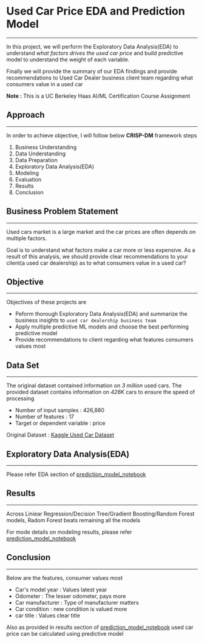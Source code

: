 # Used Car Price EDA and Prediction Model
----------

In this project, we will perform the Exploratory Data Analysis(EDA) to understand *what factors drives the used car price* and build predictive model to understand the weight of each variable. 

Finally we will provide the summary of our EDA findings and provide recommendations to Used Car Dealer business client team regarding what consumers value in a used car

**Note :** This is a UC Berkeley Haas AI/ML Certification Course Assignment

## Approach
----------

In order to achieve objective, I will follow below **CRISP-DM** framework steps

1. Business Understanding
2. Data Understanding
3. Data Preparation
4. Exploratory Data Analysis(EDA) 
5. Modeling
6. Evaluation
7. Results
8. Conclusion


## Business Problem Statement
--------

Used cars market is a large market and the car prices are often depends on multiple factors.

Goal is to understand what factors make a car more or less expensive. As a result of this analysis, we should provide clear recommendations to your client(a used car dealership) as to what consumers value in a used car?

## Objective
--------
Objectives of these projects are
- Peform thorough Exploratory Data Analysis(EDA) and summarize the business insights to `used car dealership business team`
- Apply multiple predictive ML models and choose the best performing predictive model
- Provide recommendations to client regarding what features consumers values most

## Data Set
--------
The original dataset contained information on *3 million* used cars. The provided dataset contains information on *426K* cars to ensure the speed of processing

- Number of input samples : 426,880
- Number of features : 17
- Target or dependent variable : price

Original Dataset : [Kaggle Used Car Dataset](https://www.kaggle.com/datasets/austinreese/craigslist-carstrucks-data)


## Exploratory Data Analysis(EDA)
--------

Please refer EDA section of [prediction_model_notebook](./notebooks/Used_car_price_EDA_and_prediction_model.ipynb)


## Results
--------
Across Liniear Regression/Decision Tree/Gradient Boosting/Random Forest models, Radom Forest beats remaining all the models

For mode details on modeling results, please refer [prediction_model_notebook](./notebooks/Used_car_price_EDA_and_prediction_model.ipynb)

## Conclusion
--------
Below are the features, consumer values most
- Car's model year : Values latest year
- Odometer : The lesser odometer, pays more
- Car manufacturer : Type of manufacturer matters
- Car condition : new condition is valued more
- car title : Values clear title

Also as provided in results section of [prediction_model_notebook](./notebooks/Used_car_price_EDA_and_prediction_model.ipynb)  used car price can be calculated using predictive model
